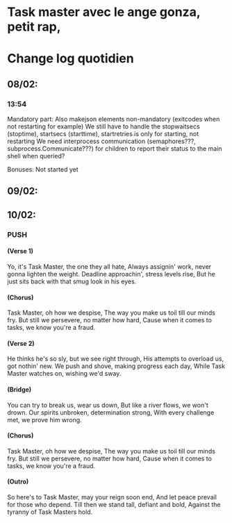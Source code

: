 # Task master avec le ange gonza, petit rap,

# Change log quotidien

## 08/02:
### 13:54
Mandatory part:
Also makejson elements non-mandatory (exitcodes when not restarting for example)
We still have to handle the stopwaitsecs (stoptime), startsecs (starttime), startretries is only for starting, not restarting
We need interprocess communication (semaphores???, subprocess.Communicate???) for children to report their status to the main shell when queried?

Bonuses:
Not started yet

## 09/02:
## 10/02:
### PUSH

#### (Verse 1)
Yo, it's Task Master, the one they all hate,
Always assignin' work, never gonna lighten the weight.
Deadline approachin', stress levels rise,
But he just sits back with that smug look in his eyes.

#### (Chorus)
Task Master, oh how we despise,
The way you make us toil till our minds fry.
But still we persevere, no matter how hard,
Cause when it comes to tasks, we know you're a fraud.

#### (Verse 2)
He thinks he's so sly, but we see right through,
His attempts to overload us, got nothin' new.
We push and shove, making progress each day,
While Task Master watches on, wishing we'd sway.

#### (Bridge)
You can try to break us, wear us down,
But like a river flows, we won't drown.
Our spirits unbroken, determination strong,
With every challenge met, we prove him wrong.

#### (Chorus)
Task Master, oh how we despise,
The way you make us toil till our minds fry.
But still we persevere, no matter how hard,
Cause when it comes to tasks, we know you're a fraud.

#### (Outro)
So here's to Task Master, may your reign soon end,
And let peace prevail for those who depend.
Till then we stand tall, defiant and bold,
Against the tyranny of Task Masters hold.
